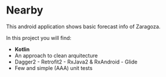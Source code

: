 # Nearby

This android application shows basic forecast info of Zaragoza.

In this project you will find:

* __Kotlin__
* An approach to clean arquitecture
* Dagger2 - Retrofit2 - RxJava2 & RxAndroid - Glide
* Few and simple (AAA) unit tests
